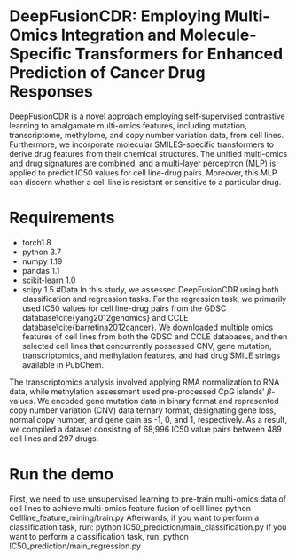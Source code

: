 # DeepFusionCDR: Employing Multi-Omics Integration and Molecule-Specific Transformers for Enhanced Prediction of Cancer Drug Responses
DeepFusionCDR is a novel approach employing self-supervised contrastive learning to amalgamate multi-omics features, including mutation, transcriptome, methylome, and copy number variation data, from cell lines. Furthermore, we incorporate molecular SMILES-specific transformers to derive drug features from their chemical structures. The unified multi-omics and drug signatures are combined, and a multi-layer perceptron (MLP) is applied to predict IC50 values for cell line-drug pairs. Moreover, this MLP can discern whether a cell line is resistant or sensitive to a particular drug.
# Requirements
- torch1.8
- python 3.7
- numpy 1.19
- pandas 1.1
- scikit-learn 1.0
- scipy 1.5
#Data
In this study, we assessed DeepFusionCDR using both classification and regression tasks. For the regression task, we primarily used IC50 values for cell line-drug pairs from the GDSC database\cite{yang2012genomics} and CCLE database\cite{barretina2012cancer}. We downloaded multiple omics features of cell lines from both the GDSC and CCLE databases, and then selected cell lines that concurrently possessed CNV, gene mutation, transcriptomics, and methylation features, and had drug SMILE strings available in PubChem.

The transcriptomics analysis involved applying RMA normalization to RNA data, while methylation assessment used pre-processed CpG islands' $\beta$-values. We encoded gene mutation data in binary format and represented copy number variation (CNV) data ternary format, designating gene loss, normal copy number, and gene gain as -1, 0, and 1, respectively. As a result, we compiled a dataset consisting of 68,996 IC50 value pairs between 489 cell lines and 297 drugs.
# Run the demo
First, we need to use unsupervised learning to pre-train multi-omics data of cell lines to achieve multi-omics feature fusion of cell lines
python Cellline_feature_mining/train.py
Afterwards, if you want to perform a classification task, run:
python IC50_prediction/main_classification.py
If you want to perform a classification task, run:
python IC50_prediction/main_regression.py
